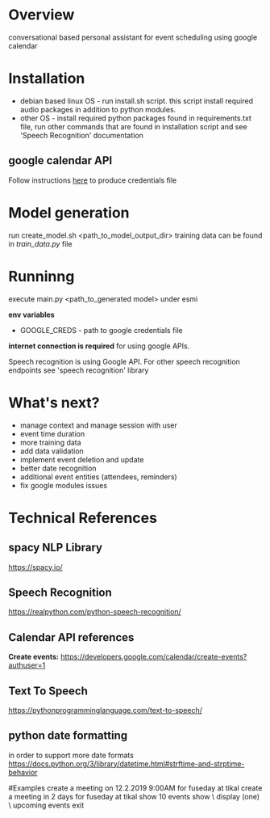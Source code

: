 # Overview
conversational based personal assistant for event scheduling using google calendar

# Installation
* debian based linux OS - run install.sh script. this script install required audio packages in addition to python modules.
* other OS - install required python packages found in requirements.txt file, run other commands that are found
in installation script and see 'Speech Recognition' documentation

## google calendar API
Follow instructions [here](https://developers.google.com/calendar/quickstart/python) to produce credentials file

# Model generation

run create_model.sh <path_to_model_output_dir>
training data can be found in _train_data.py_ file

# Runninng
execute main.py <path_to_generated model> under esmi

**env variables**
* GOOGLE_CREDS - path to google credentials file

**internet connection is required** for using google APIs. 

Speech recognition is using Google API. For other speech recognition endpoints see 'speech recognition' library

# What's next?
* manage context and manage session with user
* event time duration
* more training data
* add data validation
* implement event deletion and update
* better date recognition
* additional event entities (attendees, reminders)
* fix google modules issues

# Technical References

## spacy NLP Library
https://spacy.io/

## Speech Recognition
https://realpython.com/python-speech-recognition/

## Calendar API references
**Create events:** https://developers.google.com/calendar/create-events?authuser=1

## Text To Speech
https://pythonprogramminglanguage.com/text-to-speech/

## python date formatting
in order to support more date formats
https://docs.python.org/3/library/datetime.html#strftime-and-strptime-behavior

#Examples
create a meeting on 12.2.2019 9:00AM for fuseday at tikal
create a meeting in 2 days for fuseday at tikal
show 10 events
show \ display (one) \ upcoming events
exit